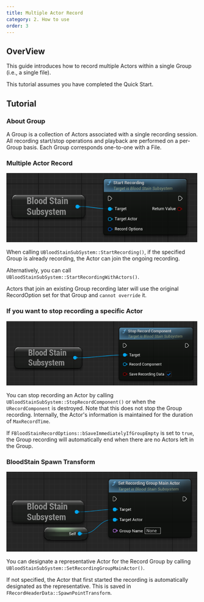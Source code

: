 ```yaml
---
title: Multiple Actor Record
category: 2. How to use
order: 3
---
```



## OverView

This guide introduces how to record multiple Actors within a single Group (i.e., a single file).

This tutorial assumes you have completed the Quick Start.



## Tutorial

### About Group

A Group is a collection of Actors associated with a single recording session. All recording start/stop operations and playback are performed on a per-Group basis. Each Group corresponds one-to-one with a File.


### Multiple Actor Record

<img src="../../images/HowToUse/MultipleActorRecord/StartRecordComponent.png" width="500" />


When calling `UBloodStainSubSystem::StartRecording()`, if the specified Group is already recording, the Actor can join the ongoing recording.

Alternatively, you can call `UBloodStainSubSystem::StartRecordingWithActors()`.

Actors that join an existing Group recording later will use the original RecordOption set for that Group and `cannot override` it.


### If you want to stop recording a specific Actor
<img src="../../images/HowToUse/MultipleActorRecord/StopRecordComponent.png" width="500" />

You can stop recording an Actor by calling `UBloodStainSubSystem::StopRecordComponent()` or when the `URecordComponent` is destroyed. Note that this does not stop the Group recording. Internally, the Actor's information is maintained for the duration of `MaxRecordTime`.

If `FBloodStainRecordOptions::bSaveImmediatelyIfGroupEmpty` is set to `true`, the Group recording will automatically end when there are no Actors left in the Group.



### BloodStain Spawn Transform
<img src="../../images/HowToUse/MultipleActorRecord/SetRecordingGroupMainActor.png" width="500" />

You can designate a representative Actor for the Record Group by calling `UBloodStainSubSystem::SetRecordingGroupMainActor()`.

If not specified, the Actor that first started the recording is automatically designated as the representative.
This is saved in `FRecordHeaderData::SpawnPointTransform`.

